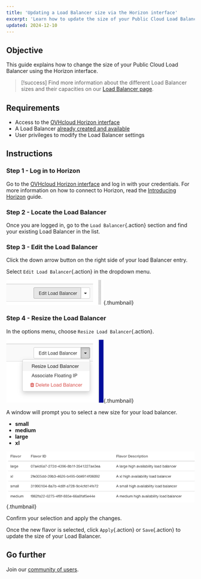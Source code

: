 ```yaml
---
title: 'Updating a Load Balancer size via the Horizon interface'
excerpt: 'Learn how to update the size of your Public Cloud Load Balancer using the Horizon interface'
updated: 2024-12-10
---
```


## Objective

This guide explains how to change the size of your Public Cloud Load Balancer using the Horizon interface.

> [!success]
> Find more information about the different Load Balancer sizes and their capacities on our [Load Balancer page](/links/public-cloud/load-balancer).

## Requirements

- Access to the [OVHcloud Horizon interface](https://horizon.cloud.ovh.net/project/load_balancer)
- A Load Balancer [already created and available](/pages/public_cloud/public_cloud_network_services/getting-started-01-create-lb-service)
- User privileges to modify the Load Balancer settings

## Instructions

### Step 1 - Log in to Horizon

Go to the [OVHcloud Horizon interface](https://horizon.cloud.ovh.net/project/load_balancer) and log in with your credentials. For more information on how to connect to Horizon, read the [Introducing Horizon](/pages/public_cloud/compute/introducing_horizon) guide.

### Step 2 - Locate the Load Balancer

Once you are logged in, go to the `Load Balancer`{.action} section and find your existing Load Balancer in the list.

### Step 3 - Edit the Load Balancer

Click the down arrow button on the right side of your load Balancer entry.

Select `Edit Load Balancer`{.action} in the dropdown menu.

![Edit Load Balancer Button](images/editButtonLoadBalancer.png){.thumbnail}

### Step 4 - Resize the Load Balancer

In the options menu, choose `Resize Load Balancer`{.action}.

![Choose Resize Option](images/ChoiceOptionLoadBalancer.png){.thumbnail}

A window will prompt you to select a new size for your load balancer.

- **small**
- **medium**
- **large**
- **xl**

![Select Load Balancer Size](images/loadbalancersize.png){.thumbnail}

Confirm your selection and apply the changes.

Once the new flavor is selected, click `Apply`{.action} or `Save`{.action} to update the size of your Load Balancer.

## Go further

Join our [community of users](/links/community).